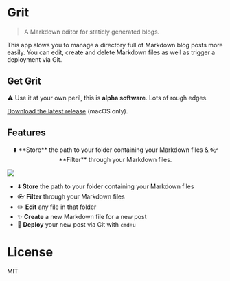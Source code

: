 # Grit

> A Markdown editor for staticly generated blogs.

This app alows you to manage a directory full of Markdown blog posts more easily. 
You can edit, create and delete Markdown files as well as trigger a deployment via Git.

## Get Grit

⚠️ Use it at your own peril, this is **alpha software**. Lots of rough edges. 

[Download the latest release](https://github.com/kahlil/grit/releases/download/v1.0.0-alpha.2/Grit-darwin-x64-1.0.0-alpha.2.zip) (macOS only).

## Features

<p align="center">⬇️ **Store** the path to your folder containing your Markdown files & 👓 **Filter** through your Markdown files.</p>

![](docs/01-store-path.gif)

- ⬇️ **Store** the path to your folder containing your Markdown files
- 👓 **Filter** through your Markdown files
- ✏️ **Edit** any file in that folder
- ✨ **Create** a new Markdown file for a new post
- 🚢 **Deploy** your new post via Git with `cmd+u`

# License

MIT
